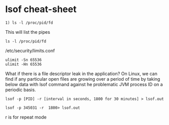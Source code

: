 # lsof cheat-sheet

	1) ls -l /proc/pid/fd

This will list the pipes

	ls -l /proc/pid/fd


/etc/security/limits.conf

	ulimit -Sn 65536
	ulimit -Hn 65536

 What if there is a file descriptor leak in the application?
On Linux, we can find if any particular open files are growing over a period of time by taking below data with lsof command against he problematic JVM process ID on a periodic basis.

	lsof -p [PID] -r [interval in seconds, 1800 for 30 minutes] > lsof.out
	 
	lsof -p 345031 -r  1800> lsof.out
r is for repeat mode